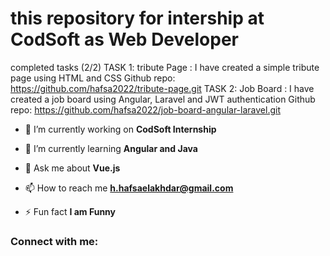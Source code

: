 # this repository for intership at CodSoft as Web Developer

completed tasks (2/2)
TASK 1: tribute Page :
I have created a simple tribute page using HTML and CSS
Github repo: https://github.com/hafsa2022/tribute-page.git
TASK 2: Job Board :
I have created a job board using Angular, Laravel and JWT authentication
Github repo: https://github.com/hafsa2022/job-board-angular-laravel.git

- 🔭 I’m currently working on **CodSoft Internship**

- 🌱 I’m currently learning **Angular and Java**

- 💬 Ask me about **Vue.js**

- 📫 How to reach me **h.hafsaelakhdar@gmail.com**

- ⚡ Fun fact **I am Funny**

<h3 align="left">Connect with me:</h3>
